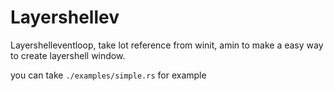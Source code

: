 # Layershellev

Layershelleventloop, take lot reference from winit, amin to make a easy way to create layershell window.

you can take `./examples/simple.rs` for example
